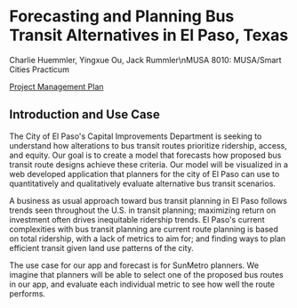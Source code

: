 # Forecasting and Planning Bus Transit Alternatives in El Paso, Texas

Charlie Huemmler, Yingxue Ou, Jack Rummler\nMUSA 8010: MUSA/Smart Cities Practicum

[Project Management Plan](https://app.asana.com/share/upenn/el-paso-bus-network/954156542840469/88a09fa57363c5dfd65b5cf3e9ae6445)

## Introduction and Use Case

The City of El Paso's Capital Improvements Department is seeking to understand how alterations to bus transit routes prioritize ridership, access, and equity. Our goal is to create a model that forecasts how proposed bus transit route designs achieve these criteria. Our model will be visualized in a web developed application that planners for the city of El Paso can use to quantitatively and qualitatively evaluate alternative bus transit scenarios.

A business as usual approach toward bus transit planning in El Paso follows trends seen throughout the U.S. in transit planning; maximizing return on investment often drives inequitable ridership trends. El Paso's current complexities with bus transit planning are current route planning is based on total ridership, with a lack of metrics to aim for; and finding ways to plan efficient transit given land use patterns of the city. 

The use case for our app and forecast is for SunMetro planners. We imagine that planners will be able to select one of the proposed bus routes in our app, and evaluate each individual metric to see how well the route performs. 
